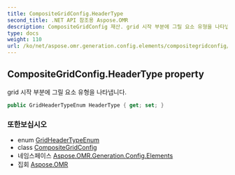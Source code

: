 ```yaml
---
title: CompositeGridConfig.HeaderType
second_title: .NET API 참조용 Aspose.OMR
description: CompositeGridConfig 재산. grid 시작 부분에 그릴 요소 유형을 나타냅니다.
type: docs
weight: 110
url: /ko/net/aspose.omr.generation.config.elements/compositegridconfig/headertype/
---
```

## CompositeGridConfig.HeaderType property

grid 시작 부분에 그릴 요소 유형을 나타냅니다.

```csharp
public GridHeaderTypeEnum HeaderType { get; set; }
```

### 또한보십시오

* enum [GridHeaderTypeEnum](../../../aspose.omr.generation.config.enums/gridheadertypeenum/)
* class [CompositeGridConfig](../)
* 네임스페이스 [Aspose.OMR.Generation.Config.Elements](../../compositegridconfig/)
* 집회 [Aspose.OMR](../../../)


